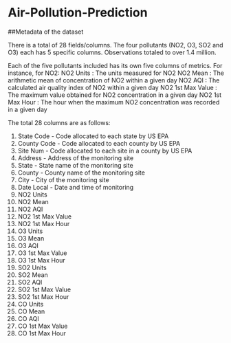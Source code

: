 # Air-Pollution-Prediction

##Metadata of the dataset

There is a total of 28 fields/columns. The four pollutants (NO2, O3, SO2 and O3) each has 5 specific columns. Observations totaled to over 1.4 million. 

Each of the five pollutants included has its own five columns of metrics. For instance, for NO2:
NO2 Units : The units measured for NO2
NO2 Mean : The arithmetic mean of concentration of NO2 within a given day
NO2 AQI : The calculated air quality index of NO2 within a given day
NO2 1st Max Value : The maximum value obtained for NO2 concentration in a given day
NO2 1st Max Hour : The hour when the maximum NO2 concentration was recorded in a given day

The total 28 columns are as follows:
1. State Code - Code allocated to each state by US EPA
2. County Code - Code allocated to each county by US EPA
3. Site Num - Code allocated to each site in a county by US EPA
4. Address - Address of the monitoring site
5. State - State name of the monitoring site
6. County - County name of the monitoring site
7. City - City of the monitoring site
8. Date Local - Date and time of monitoring
9. NO2 Units
10. NO2 Mean
11. NO2 AQI
12. NO2 1st Max Value
13. NO2 1st Max Hour
14. O3 Units
15. O3 Mean
16. O3 AQI
17. O3 1st Max Value
18. O3 1st Max Hour
19. SO2 Units
20. SO2 Mean
21. SO2 AQI
22. SO2 1st Max Value
23. SO2 1st Max Hour
24. CO Units
25. CO Mean
26. CO AQI
27. CO 1st Max Value
28. CO 1st Max Hour
